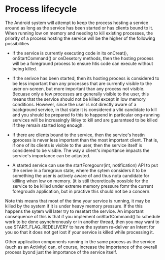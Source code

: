 # Process lifecycle
The Android system will attempt to keep the process hosting a service around as long as the service has been started or has clients bound to it. When running low on memory and needing to kill existing processes, the priority of a process hosting the service will be the higher of the following possibilities

- If the service is currently executing code in its onCreat(), onStartCommand() or onDesetory methods, then the hosting process will be a foreground process to ensure htis code can execute without being killed. 

- If the serivce has been started, then its hosting process is considered to be less important than any processes that are currently visible to the user on-screen, but more important than any process not visible. Becuase only a few processes are generally visible to the user, this means that the service should not be killed except in low memory conditions. However, since the user is not directly aware of a background service, in that state it is considered a vlid candidate to kill and you should be prepared fo this to happend in particular ong-running services will be increasingly likley to kill and are guaranteed to be killed if they remain started long enough. 

- If there are clients bound to the service, then the service's hostin gprocess is never less important than the most important client. That is, if one of its clients is visible to the user, then the service  itself is considered to be visible. The way a client's importance impacts the service's importance can be adjusted. 

- A started service can use the startForegounr(int, notification) API to put the serive in a foregroun state, where the sytem considers it to be something the user is actively aware of and thus nota  candidate for killling when low on memory. (it is still theoretically possible for the service to be killed under extreme memory pressure fomr the current foregroudn application, but in practive this should not be a concern. 

Note this means that most of the time your service is running, it may be killed by the system if it is under heavy memory pressure. If the this happens the sytem will later try to resetart the service. An important consequence of this is that if you implement onStartCommand() to schedule work to be done asynchronously or in another thread, then you may want to use START_FLAG_REDELIVERY to have the system re-deliver an Intent for you so that it does not get lost if your service is killed while processing it. 

Other application components running in the same process as the service (such as an Activity) can, of course, increase the importance of the overall process byond just the importance of the service itself. 
